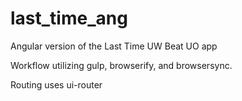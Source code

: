 # last_time_ang
Angular version of the Last Time UW Beat UO app

Workflow utilizing gulp, browserify, and browsersync.

Routing uses ui-router
